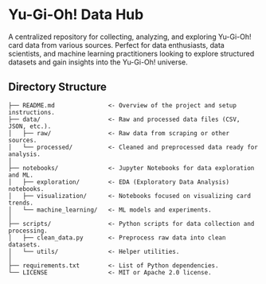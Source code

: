 # Yu-Gi-Oh! Data Hub

A centralized repository for collecting, analyzing, and exploring Yu-Gi-Oh! card data from various sources. Perfect for data enthusiasts, data scientists, and machine learning practitioners looking to explore structured datasets and gain insights into the Yu-Gi-Oh! universe.

## Directory Structure

``` plaintext
├── README.md               <- Overview of the project and setup instructions.
├── data/                   <- Raw and processed data files (CSV, JSON, etc.).
│   ├── raw/                <- Raw data from scraping or other sources.
│   └── processed/          <- Cleaned and preprocessed data ready for analysis.
│
├── notebooks/              <- Jupyter Notebooks for data exploration and ML.
│   ├── exploration/        <- EDA (Exploratory Data Analysis) notebooks.
│   ├── visualization/      <- Notebooks focused on visualizing card trends.
│   └── machine_learning/   <- ML models and experiments.
│
├── scripts/                <- Python scripts for data collection and processing.
│   ├── clean_data.py       <- Preprocess raw data into clean datasets.
│   └── utils/              <- Helper utilities.
│
├── requirements.txt        <- List of Python dependencies.
└── LICENSE                 <- MIT or Apache 2.0 license.
```